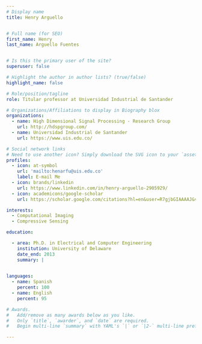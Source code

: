 ```yaml
---
# Display name
title: Henry Arguello


# Full name (for SEO)
first_name: Henry
last_name: Arguello Fuentes


# Is this the primary user of the site?
superuser: false

# Highlight the author in author lists? (true/false)
highlight_name: false

# Role/position/tagline
role: Titular professor at Universidad Industrial de Santander

# Organizations/Affiliations to display in Biography blox
organizations:
  - name: High Dimensional Signal Processing - Research Group
    url: http://hdspgroup.com/
  - name: Universidad Industrial de Santander
    url: https://www.uis.edu.co/

# Social network links
# Need to use another icon? Simply download the SVG icon to your `assets/media/icons/` folder.
profiles:
  - icon: at-symbol
    url: 'mailto:henarfu@uis.edu.co'
    label: E-mail Me
  - icon: brands/linkedin
    url: https://www.linkedin.com/in/henry-arguello-2905929/
  - icon: academicons/google-scholar
    url: https://scholar.google.com/citations?hl=en&user=R7gjbGIAAAAJ&view_op=list_works

interests:
  - Computational Imaging
  - Compressive Sensing

education:

  - area: Ph.D. in Electrical and Computer Engineering
    institution: University of Delaware
    date_end: 2013
    summary: |
  

languages:
  - name: Spanish
    percent: 100
  - name: English
    percent: 95

# Awards.
#   Add/remove as many awards below as you like.
#   Only `title`, `awarder`, and `date` are required.
#   Begin multi-line `summary` with YAML's `|` or `|2-` multi-line prefix and indent 2 spaces below.

---
```

